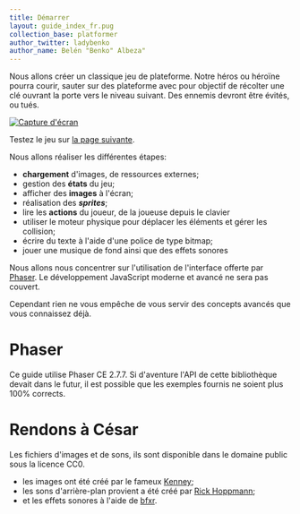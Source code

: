 ```yaml
---
title: Démarrer
layout: guide_index_fr.pug
collection_base: platformer
author_twitter: ladybenko
author_name: Belén "Benko" Albeza"
---
```


Nous allons créer un classique jeu de plateforme. Notre héros ou héroïne pourra courir, sauter sur des plateforme avec pour objectif de récolter une clé ouvrant la porte vers le niveau suivant. Des ennemis devront être évités, ou tués.

[![Capture d'écran](/assets/platformer/platformer_screenshot.png)](/platformer/)

Testez le jeu sur [la page suivante](/platformer/).

Nous allons réaliser les différentes étapes:

- **chargement** d'images, de ressources externes;
- gestion des **états** du jeu;
- afficher des **images** à l'écran;
- réalisation des **_sprites_**;
- lire les **actions** du joueur, de la joueuse depuis le clavier
- utiliser le moteur physique pour déplacer les éléments et gérer les collision;
- écrire du texte à l'aide d'une police de type bitmap;
- jouer une musique de fond ainsi que des effets sonores

Nous allons nous concentrer sur l'utilisation de l'interface offerte par [Phaser](http://phaser.io/). Le développement JavaScript moderne et avancé ne sera pas couvert.

Cependant rien ne vous empêche de vous servir des concepts avancés que vous connaissez déjà.

# Phaser

Ce guide utilise Phaser CE 2.7.7\. Si d'aventure l'API de cette bibliothèque devait dans le futur, il est possible que les exemples fournis ne soient plus 100% corrects.

# Rendons à César

Les fichiers d'images et de sons, ils sont disponible dans le domaine public sous la licence CC0.

- les images ont été créé par le fameux [Kenney](http://www.kenney.nl/);
- les sons d'arrière-plan provient a été créé par [Rick Hoppmann](http://www.tinyworlds.org/);
- et les effets sonores à l'aide de [bfxr](http://www.bfxr.net/).
